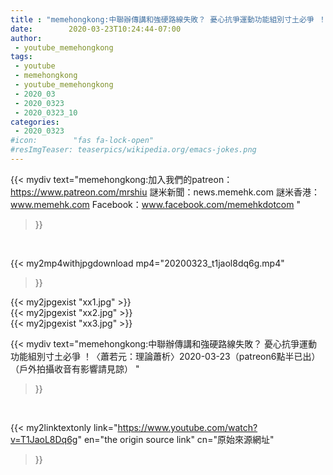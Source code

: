```yaml
---
title : "memehongkong:中聯辦傳講和強硬路線失敗？ 憂心抗爭運動功能組別寸土必爭 ！〈蕭若元：理論蕭析〉2020-03-23（patreon6點半已出）（戶外拍攝收音有影響請見諒） "
date:        2020-03-23T10:24:44-07:00
author:
 - youtube_memehongkong
tags:
 - youtube
 - memehongkong
 - youtube_memehongkong
 - 2020_03
 - 2020_0323
 - 2020_0323_10
categories:
 - 2020_0323
#icon:        "fas fa-lock-open"
#resImgTeaser: teaserpics/wikipedia.org/emacs-jokes.png
---
```


{{< mydiv text="memehongkong:加入我們的patreon：https://www.patreon.com/mrshiu 謎米新聞：news.memehk.com 謎米香港： www.memehk.com Facebook：www.facebook.com/memehkdotcom "
>}}
<br>


{{< my2mp4withjpgdownload mp4="20200323_t1jaol8dq6g.mp4"
>}}

{{< my2jpgexist "xx1.jpg" >}}<br>
{{< my2jpgexist "xx2.jpg" >}}<br>
{{< my2jpgexist "xx3.jpg" >}}<br>



{{< mydiv text="memehongkong:中聯辦傳講和強硬路線失敗？ 憂心抗爭運動功能組別寸土必爭 ！〈蕭若元：理論蕭析〉2020-03-23（patreon6點半已出）（戶外拍攝收音有影響請見諒） "
>}}
<br>

{{< my2linktextonly link="https://www.youtube.com/watch?v=T1JaoL8Dq6g"
en="the origin source link" cn="原始來源網址"
>}}


<br>

